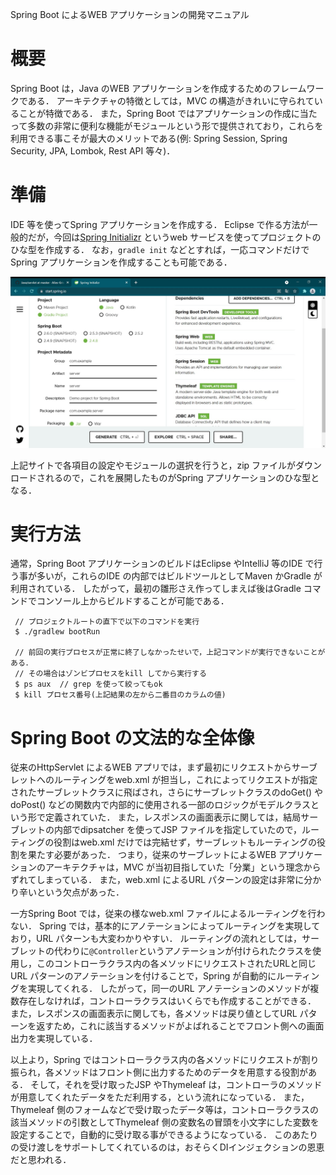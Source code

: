 Spring Boot によるWEB アプリケーションの開発マニュアル

# 概要
Spring Boot は，Java のWEB アプリケーションを作成するためのフレームワークである．
アーキテクチャの特徴としては，MVC の構造がきれいに守られていることが特徴である．
また，Spring Boot ではアプリケーションの作成に当たって多数の非常に便利な機能がモジュールという形で提供されており，これらを利用できる事こそが最大のメリットである(例: Spring Session, Spring Security, JPA, Lombok, Rest API 等々)．

# 準備
IDE 等を使ってSpring アプリケーションを作成する．
Eclipse で作る方法が一般的だが，今回は<a href="https://start.spring.io/">Spring Initializr</a> というweb サービスを使ってプロジェクトのひな型を作成する．
なお，```gradle init``` などとすれば，一応コマンドだけでSpring アプリケーションを作成することも可能である．

![Spring Initializr のサイトイメージ](https://github.com/Ailes-Grises/Java/blob/img/SpringBoot/SpringInitializr.jpg "Spring Initializr のサイトイメージ")

上記サイトで各項目の設定やモジュールの選択を行うと，zip ファイルがダウンロードされるので，これを展開したものがSpring アプリケーションのひな型となる．

# 実行方法
通常，Spring Boot アプリケーションのビルドはEclipse やIntelliJ 等のIDE で行う事が多いが，これらのIDE の内部ではビルドツールとしてMaven かGradle が利用されている．
したがって，最初の雛形さえ作ってしまえば後はGradle コマンドでコンソール上からビルドすることが可能である．

```
 // プロジェクトルートの直下で以下のコマンドを実行
 $ ./gradlew bootRun

 // 前回の実行プロセスが正常に終了しなかったせいで，上記コマンドが実行できないことがある．
 // その場合はゾンビプロセスをkill してから実行する
 $ ps aux  // grep を使って絞ってもok
 $ kill プロセス番号(上記結果の左から二番目のカラムの値)
```

# Spring Boot の文法的な全体像
従来のHttpServlet によるWEB アプリでは，まず最初にリクエストからサーブレットへのルーティングをweb.xml が担当し，これによってリクエストが指定されたサーブレットクラスに飛ばされ，さらにサーブレットクラスのdoGet() やdoPost() などの関数内で内部的に使用される一部のロジックがモデルクラスという形で定義されていた．
また，レスポンスの画面表示に関しては，結局サーブレットの内部でdipsatcher を使ってJSP ファイルを指定していたので，ルーティングの役割はweb.xml だけでは完結せず，サーブレットもルーティングの役割を果たす必要があった．
つまり，従来のサーブレットによるWEB アプリケーションのアーキテクチャは，MVC が当初目指していた「分業」という理念からずれてしまっている．
また，web.xml によるURL パターンの設定は非常に分かり辛いという欠点があった．

一方Spring Boot では，従来の様なweb.xml ファイルによるルーティングを行わない．
Spring では，基本的にアノテーションによってルーティングを実現しており，URL パターンも大変わかりやすい．
ルーティングの流れとしては，サーブレットの代わりに```@Controller```というアノテーションが付けられたクラスを使用し，このコントローラクラス内の各メソッドにリクエストされたURLと同じURL パターンのアノテーションを付けることで，Spring が自動的にルーティングを実現してくれる．
したがって，同一のURL アノテーションのメソッドが複数存在しなければ，コントローラクラスはいくらでも作成することができる．
また，レスポンスの画面表示に関しても，各メソッドは戻り値としてURL パターンを返すため，これに該当するメソッドがよばれることでフロント側への画面出力を実現している．

以上より，Spring ではコントローラクラス内の各メソッドにリクエストが割り振られ，各メソッドはフロント側に出力するためのデータを用意する役割がある．
そして，それを受け取ったJSP やThymeleaf は，コントローラのメソッドが用意してくれたデータをただ利用する，という流れになっている．
また，Thymeleaf 側のフォームなどで受け取ったデータ等は，コントローラクラスの該当メソッドの引数としてThymeleaf 側の変数名の冒頭を小文字にした変数を設定することで，自動的に受け取る事ができるようになっている．
このあたりの受け渡しをサポートしてくれているのは，おそらくDIインジェクションの恩恵だと思われる．

